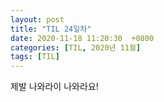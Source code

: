 ```yaml
---
layout: post
title: "TIL 24일차"
date: 2020-11-18 11:20:30  +0800
categories: [TIL, 2020년 11월]
tags: [TIL]
---
```


제발 나와라이 나와라요!